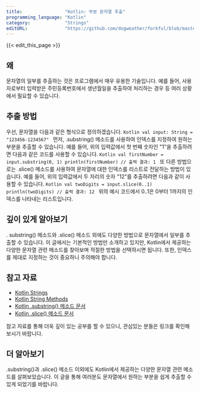 ```yaml
---
title:                "Kotlin: 부분 문자열 추출"
programming_language: "Kotlin"
category:             "Strings"
editURL:              "https://github.com/dogweather/forkful/blob/master/content/ko/kotlin/extracting-substrings.md"
---
```


{{< edit_this_page >}}

## 왜 
문자열의 일부를 추출하는 것은 프로그램에서 매우 유용한 기술입니다. 예를 들어, 사용자로부터 입력받은 주민등록번호에서 생년월일을 추출하여 처리하는 경우 등 여러 상황에서 필요할 수 있습니다.

## 추출 방법
우선, 문자열을 다음과 같은 형식으로 정의하겠습니다.
``Kotlin
val input: String = "123456-1234567"
``
먼저, .substring() 메소드를 사용하여 인덱스를 지정하여 원하는 부분을 추출할 수 있습니다. 예를 들어, 위의 입력값에서 첫 번째 숫자인 "1"을 추출하려면 다음과 같은 코드를 사용할 수 있습니다.
``Kotlin
val firstNumber = input.substring(0, 1)
println(firstNumber) // 출력 결과: 1
``
또 다른 방법으로는 .slice() 메소드를 사용하여 문자열에 대한 인덱스를 리스트로 전달하는 방법이 있습니다. 예를 들어, 위의 입력값에서 두 자리의 숫자 "12"를 추출하려면 다음과 같이 사용할 수 있습니다. 
``Kotlin
val twoDigits = input.slice(0..1)
println(twoDigits) // 출력 결과: 12
``
위의 예시 코드에서 0..1은 0부터 1까지의 인덱스를 나타내는 리스트입니다.

## 깊이 있게 알아보기
. substring() 메소드와 .slice() 메소드 외에도 다양한 방법으로 문자열에서 일부를 추출할 수 있습니다. 이 글에서는 기본적인 방법만 소개하고 있지만, Kotlin에서 제공하는 다양한 문자열 관련 메소드를 찾아보며 적절한 방법을 선택하시면 됩니다. 또한, 인덱스를 제대로 지정하는 것이 중요하니 주의해야 합니다. 

## 참고 자료
- [Kotlin Strings](https://kotlinlang.org/docs/reference/basic-types.html#strings)
- [Kotlin String Methods](https://kotlinlang.org/api/latest/jvm/stdlib/kotlin.text/)
- [Kotlin .substring() 메소드 문서](https://kotlinlang.org/api/latest/jvm/stdlib/kotlin/-string/substring.html)
- [Kotlin .slice() 메소드 문서](https://kotlinlang.org/api/latest/jvm/stdlib/kotlin.collections/slice.html)

참고 자료를 통해 더욱 깊이 있는 공부를 할 수 있으니, 관심있는 분들은 링크를 확인해보시기 바랍니다.

## 더 알아보기 
.substring()과 .slice() 메소드 이외에도 Kotlin에서 제공하는 다양한 문자열 관련 메소드를 살펴보았습니다. 이 글을 통해 여러분도 문자열에서 원하는 부분을 쉽게 추출할 수 있게 되었기를 바랍니다.
